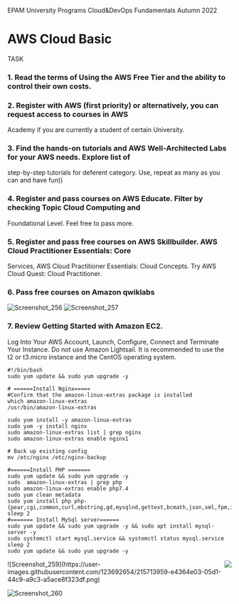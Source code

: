 EPAM University Programs
Cloud&DevOps Fundamentals Autumn 2022
# AWS Cloud Basic
TASK
### 1. Read the terms of Using the AWS Free Tier and the ability to control their own costs.
### 2. Register with AWS (first priority) or alternatively, you can request access to courses in AWS 
Academy if you are currently a student of certain University.
### 3. Find the hands-on tutorials and AWS Well-Architected Labs for your AWS needs. Explore list of 
step-by-step tutorials for deferent category. Use, repeat as many as you can and have fun))
### 4. Register and pass courses on AWS Educate. Filter by checking Topic Cloud Computing and 
Foundational Level. Feel free to pass more.
### 5. Register and pass free courses on AWS Skillbuilder. AWS Cloud Practitioner Essentials: Core 
Services, AWS Cloud Practitioner Essentials: Cloud Concepts. Try AWS Cloud Quest: Cloud 
Practitioner.
### 6. Pass free courses on Amazon qwiklabs


![Screenshot_256](https://user-images.githubusercontent.com/123692654/215702094-09d55e04-420c-4a08-9931-f960dbc6e8e6.png)
![Screenshot_257](https://user-images.githubusercontent.com/123692654/215702095-a254849c-0ae4-43c5-a3e9-b490e55533ec.png)

### 7. Review Getting Started with Amazon EC2. 
Log Into Your AWS Account, Launch, Configure, Connect and Terminate Your Instance. 
Do not use Amazon Lightsail. 
It is recommended to use the t2 or t3.micro instance and the CentOS operating system.

```
#!/bin/bash
sudo yum update && sudo yum upgrade -y 

# ======Install Nginx=====
#Confirm that the amazon-linux-extras package is installed
which amazon-linux-extras
/usr/bin/amazon-linux-extras

sudo yum install -y amazon-linux-extras
sudo yum -y install nginx
sudo amazon-linux-extras list | grep nginx
sudo amazon-linux-extras enable nginx1

# Back up existing config
mv /etc/nginx /etc/nginx-backup

#======Install PHP =======
sudo yum update && sudo yum upgrade -y 
sudo  amazon-linux-extras | grep php
sudo amazon-linux-extras enable php7.4
sudo yum clean metadata
sudo yum install php php-{pear,cgi,common,curl,mbstring,gd,mysqlnd,gettext,bcmath,json,xml,fpm,intl,zip,imap}
sleep 2
#======= Install MySql server======
sudo yum update && sudo yum upgrade -y && sudo apt install mysql-server -y 
sudo systemctl start mysql.service && systemctl status mysql.service
sleep 2
sudo yum update && sudo yum upgrade -y

```
<img src="https://user-images.githubusercontent.com/123692654/215713953-7dec132f-ee54-403d-b7a2-36ae9192a882.png" align="right">
![Screenshot_259](https://user-images.githubusercontent.com/123692654/215713959-e4364e03-05d1-44c9-a9c3-a5ace8f323df.png)

![Screenshot_260](https://user-images.githubusercontent.com/123692654/215714836-053aea2a-cd9f-4d32-8dc9-ae9a6a462264.png)

